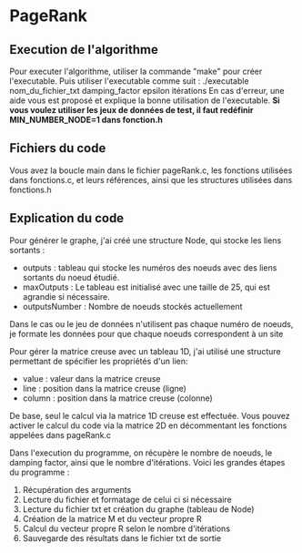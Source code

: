 # PageRank
## Execution de l'algorithme
Pour executer l'algorithme, utiliser la commande "make" pour créer l'executable.
Puis utiliser l'executable comme suit : ./executable nom_du_fichier_txt damping_factor epsilon itérations
En cas d'erreur, une aide vous est proposé et explique la bonne utilisation de l'executable.
**Si vous voulez utiliser les jeux de données de test, il faut redéfinir MIN_NUMBER_NODE=1 dans fonction.h**

## Fichiers du code
Vous avez la boucle main dans le fichier pageRank.c, les fonctions utilisées dans fonctions.c, et leurs références, ainsi que les structures utilisées dans fonctions.h

## Explication du code
Pour générer le graphe, j'ai créé une structure Node, qui stocke les liens sortants :
- outputs : tableau qui stocke les numéros des noeuds avec des liens sortants du noeud étudié.
- maxOutputs : Le tableau est initialisé avec une taille de 25, qui est agrandie si nécessaire.
- outputsNumber : Nombre de noeuds stockés actuellement

Dans le cas ou le jeu de données n'utilisent pas chaque numéro de noeuds, je formate les données pour que chaque noeuds correspondent à un site

Pour gérer la matrice creuse avec un tableau 1D, j'ai utilisé une structure permettant de spécifier les propriétés d'un lien:
- value : valeur dans la matrice creuse
- line : position dans la matrice creuse (ligne)
- column : position dans la matrice creuse (colonne)

De base, seul le calcul via la matrice 1D creuse est effectuée. Vous pouvez activer le calcul du code via la matrice 2D en décommentant les fonctions appelées dans pageRank.c

Dans l'execution du programme, on récupère le nombre de noeuds, le damping factor, ainsi que le nombre d'itérations.
Voici les grandes étapes du programme :
1) Récupération des arguments
2) Lecture du fichier et formatage de celui ci si nécessaire
3) Lecture du fichier txt et création du graphe (tableau de Node)
4) Création de la matrice M et du vecteur propre R
5) Calcul du vecteur propre R selon le nombre d'itérations
6) Sauvegarde des résultats dans le fichier txt de sortie